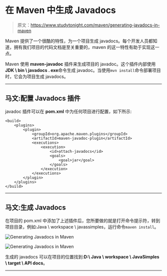 # 在 Maven 中生成 Javadocs

> 原文：<https://www.studytonight.com/maven/generating-javadocs-in-maven>

Maven 提供了一个很酷的特性，为一个项目生成 javadocs。每个开发人员都知道，拥有我们项目的代码文档是至关重要的，maven 的这一特性有助于实现这一点。

Maven 使用 **maven-javadoc** 插件来生成项目的 javadoc。这个插件内部使用**JDK \ bin \ javadocs . exe**命令生成 javadoc。当使用`mvn install`命令部署项目时，它会为项目生成 javadocs。

* * *

## 马文:配置 Javadocs 插件

javadoc 插件可以在 **pom.xml** 中为任何项目进行配置，如下所示:

```
<build>
	<plugins>
		<plugin>
			<groupId>org.apache.maven.plugins</groupId>
			<artifactId>maven-javadoc-plugin</artifactId>
			<executions>
				<execution>
					<id>attach-javadocs</id>
					<goals>
						<goal>jar</goal>
					</goals>
				</execution>
			</executions>
		</plugin>
	</plugins>
</build> 
```

* * *

## 马文:生成 Javadocs

在项目的 pom.xml 中添加了上述插件后，您所要做的就是打开命令提示符，转到项目目录，例如:Java \ workspace \ javassimples，运行命令`maven install`。

![Generating Javadocs in Maven](../Images/817fd40b3dd6e7ead5496b142aefb9de.png)

![Generating Javadocs in Maven](../Images/eb5a34bb43414fae4b56873d19a7e919.png)

生成的 javadocs 可以在项目的位置找到:**D:\ Java \ workspace \ JavaSimples \ target \ API docs**。

* * *